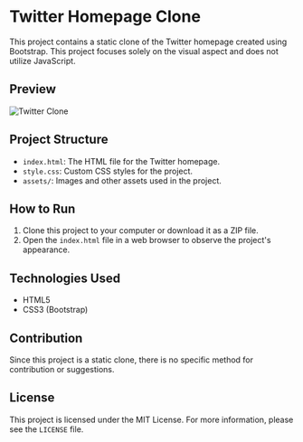 # Twitter Homepage Clone

This project contains a static clone of the Twitter homepage created using Bootstrap. This project focuses solely on the visual aspect and does not utilize JavaScript.

## Preview

![Twitter Clone](https://cdn.discordapp.com/attachments/873964341379096596/1125829028264288296/image.png)

## Project Structure

- `index.html`: The HTML file for the Twitter homepage.
- `style.css`: Custom CSS styles for the project.
- `assets/`: Images and other assets used in the project.

## How to Run

1. Clone this project to your computer or download it as a ZIP file.
2. Open the `index.html` file in a web browser to observe the project's appearance.

## Technologies Used

- HTML5
- CSS3 (Bootstrap)

## Contribution

Since this project is a static clone, there is no specific method for contribution or suggestions.

## License

This project is licensed under the MIT License. For more information, please see the `LICENSE` file.
